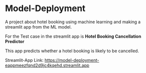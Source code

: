 # Model-Deployment
A project about hotel booking using machine learning and making a streamlit app from the ML model.



For the Test case in the streamlit app is 
**Hotel Booking Cancellation Predictor**


This app predicts whether a hotel booking is likely to be cancelled.

Streamlit-App Link:
https://model-deployment-eappmeezfqnd2d9jc4kqehd.streamlit.app
